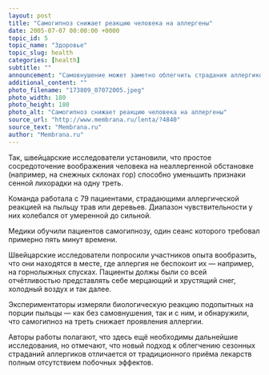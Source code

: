 ```yaml
---
layout: post
title: "Самогипноз снижает реакцию человека на аллергены"
date: 2005-07-07 00:00:00 +0000
topic_id: 5
topic_name: "Здоровье"
topic_slug: health
categories: [health]
subtitle: ""
announcement: "Самовнушение может заметно облегчить страдания аллергиков — уверен Вольф Лангевиц (Wolf Langewitz) и его коллеги из университетского госпиталя Базеля (Universit&#228;tsspitals Basel)."
additional_content: ""
photo_filename: "173809_07072005.jpeg"
photo_width: 180
photo_height: 180
photo_alt: "Самогипноз снижает реакцию человека на аллергены"
source_url: "http://www.membrana.ru/lenta/?4840"
source_text: "Membrana.ru"
author: "Membrana.ru"
---
```

Так, швейцарские исследователи установили, что простое сосредоточение воображения человека на неаллергенной обстановке (например, на снежных склонах гор) способно уменьшить признаки сенной лихорадки на одну треть.

Команда работала с 79 пациентами, страдающими аллергической реакцией на пыльцу трав или деревьев. Диапазон чувствительности у них колебался от умеренной до сильной.

Медики обучили пациентов самогипнозу, один сеанс которого требовал примерно пять минут времени.

Швейцарские исследователи попросили участников опыта вообразить, что они находятся в месте, где аллергия не беспокоит их — например, на горнолыжных спусках. Пациенты должы были со всей отчётливостью представлять себе мерцающий и хрустящий снег, холодный воздух и так далее.

Экспериментаторы измеряли биологическую реакцию подопытных на порции пыльцы — как без самовнушения, так и с ним, и обнаружили, что самогипноз на треть снижает проявления аллергии.

Авторы работы полагают, что здесь ещё необходимы дальнейшие исследования, но отмечают, что новый подход к облегчению сезонных страданий аллергиков отличается от традиционного приёма лекарств полным отсутствием побочных эффектов.
